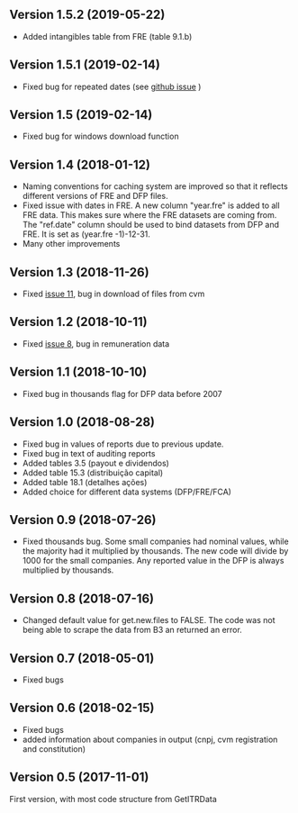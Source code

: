 ## Version 1.5.2 (2019-05-22)

- Added intangibles table from FRE (table 9.1.b)

## Version 1.5.1 (2019-02-14)

- Fixed bug for repeated dates (see [github issue](https://github.com/msperlin/GetDFPData/issues/19) )

## Version 1.5 (2019-02-14)

- Fixed bug for windows download function

## Version 1.4 (2018-01-12)

- Naming conventions for caching system are improved so that it reflects different versions of FRE and DFP files. 
- Fixed issue with dates in FRE. A new column "year.fre" is added to all FRE data. This makes sure where the FRE datasets are coming from. The "ref.date" column should be used to bind datasets from DFP and FRE. It is set as (year.fre -1)-12-31.
- Many other improvements

## Version 1.3 (2018-11-26)

- Fixed [issue 11](https://github.com/msperlin/GetDFPData/issues/11), bug in download of files from cvm

## Version 1.2 (2018-10-11)

- Fixed [issue 8](https://github.com/msperlin/GetDFPData/issues/8), bug in remuneration data

## Version 1.1 (2018-10-10)

- Fixed bug in thousands flag for DFP data before 2007

## Version 1.0 (2018-08-28)

- Fixed bug in values of reports due to previous update. 
- Fixed bug in text of auditing reports
- Added tables 3.5 (payout e dividendos)
- Added table 15.3 (distribuição capital)
- Added table 18.1 (detalhes ações)
- Added choice for different data systems (DFP/FRE/FCA)

## Version 0.9 (2018-07-26)

- Fixed thousands bug. Some small companies had nominal values, while the majority had it multiplied by thousands. The new code will divide by 1000 for the small companies. Any reported value in the DFP is always multiplied by thousands.

## Version 0.8 (2018-07-16)

- Changed default value for get.new.files to FALSE. The code was not being able to scrape the data from B3 an returned an error. 

## Version 0.7 (2018-05-01)

- Fixed bugs

## Version 0.6 (2018-02-15)

- Fixed bugs
- added information about companies in output (cnpj, cvm registration and constitution)

## Version 0.5 (2017-11-01)

First version, with most code structure from GetITRData
